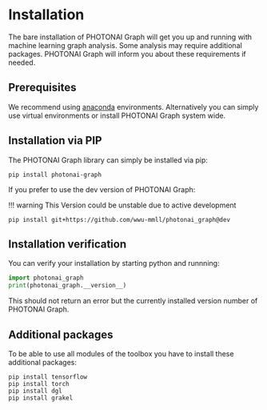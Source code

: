 # Installation
The bare installation of PHOTONAI Graph will get you up and running with machine learning graph analysis.
Some analysis may require additional packages. PHOTONAI Graph will inform you about these requirements if needed.


## Prerequisites
We recommend using [anaconda](https://www.anaconda.com/) environments. Alternatively you can simply use virtual environments or install PHOTONAI Graph system wide.

## Installation via PIP

The PHOTONAI Graph library can simply be installed via pip:

```shell
pip install photonai-graph
```

If you prefer to use the dev version of PHOTONAI Graph:

!!! warning 
    This Version could be unstable due to active development

```shell
pip install git+https://github.com/wwu-mmll/photonai_graph@dev
```

## Installation verification
You can verify your installation by starting python and runnning:

```python
import photonai_graph
print(photonai_graph.__version__)
```

This should not return an error but the currently installed version number of PHOTONAI Graph.

## Additional packages
To be able to use all modules of the toolbox you have to install these additional packages:
```shell
pip install tensorflow
pip install torch
pip install dgl
pip install grakel
```